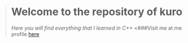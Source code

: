 ># **Welcome to the repository of kuro**
>_Here you will find everything that I learned in C++_
<###Visit me at me profile [here](https://github.com/UP210630)
